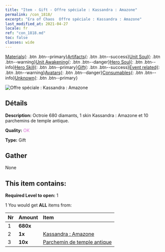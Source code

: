 ```yaml
---
title: "Item - Gift - Offre spéciale : Kassandra : Amazone"
permalink: /con_1818/
excerpt: "Era of Chaos  Offre spéciale : Kassandra : Amazone"
last_modified_at: 2021-04-27
locale: fr
ref: "con_1818.md"
toc: false
classes: wide
---
```

 [Materials](/ItemsFR/){: .btn .btn--primary}[Artifacts](/ItemsFR/Artifacts/){: .btn .btn--success}[Unit Soul](/ItemsFR/UnitSoul/){: .btn .btn--warning}[Unit Awakening](/ItemsFR/UnitAwakening/){: .btn .btn--danger}[Hero Soul](/ItemsFR/HeroSoul/){: .btn .btn--info}[Hero Skill](/ItemsFR/HeroSkill/){: .btn .btn--primary}[Gift](/ItemsFR/Gift/){: .btn .btn--success}[Event related](/ItemsFR/Events/){: .btn .btn--warning}[Avatars](/ItemsFR/Avatars/){: .btn .btn--danger}[Consumables](/ItemsFR/Consumables/){: .btn .btn--info}[Unknown](/ItemsFR/Unknown/){: .btn .btn--primary}

 ![Offre spéciale : Kassandra : Amazone](/images/t/i_907440.png)

## Détails
 **Description:** Octroie 680 diamants, 1 skin Kassandra : Amazone et 10 parchemins de temple antique.

 **Quality:** <span style="color: #DA70D6">OK</span>

 **Type:** Gift

## Gather

  None

## This item contains:

 **Required Level to open:** 1

 1 You would get **ALL** items  from:

  | Nr | Amount |     Item    |
  |:---|:-------|:------------|
  | 1 |  **680x** | <i class="fas fa-gem"/> |  | 
  | 2 |  **1x** | [Kassandra : Amazone](/ItemsFR/con_1082/) |  | 
  | 3 |  **10x** | [Parchemin de temple antique](/ItemsFR/con_697/) |  | 
